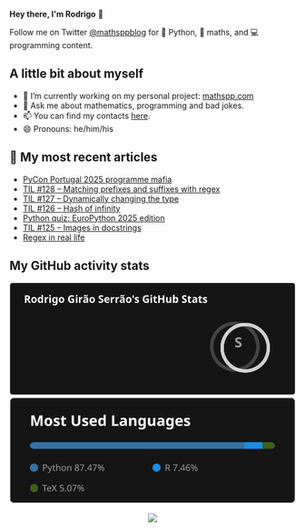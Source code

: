 **Hey there, I'm Rodrigo** 👋

Follow me on Twitter [@mathsppblog][twitter] for 🐍 Python, 🧠 maths, and 💻 programming content.


## A little bit about myself

- 🔭 I’m currently working on my personal project: [mathspp.com](https://mathspp.com)
- 💬 Ask me about mathematics, programming and bad jokes.
- 📫 You can find my contacts [here](https://mathspp.com/contact-me).
- 😄 Pronouns: he/him/his


## 📖 My most recent articles

<!-- BLOG-POST-LIST:START -->
- [PyCon Portugal 2025 programme mafia](https://mathspp.com/blog/pycon-portugal-2025-programme-mafia)
- [TIL #128 – Matching prefixes and suffixes with regex](https://mathspp.com/blog/til/matching-prefixes-and-suffixes-with-regex)
- [TIL #127 – Dynamically changing the type](https://mathspp.com/blog/til/dynamically-changing-the-type)
- [TIL #126 – Hash of infinity](https://mathspp.com/blog/til/hash-of-infinity)
- [Python quiz: EuroPython 2025 edition](https://mathspp.com/blog/python-quiz-europython-2025-edition)
- [TIL #125 – Images in docstrings](https://mathspp.com/blog/til/images-in-docstrings)
- [Regex in real life](https://mathspp.com/blog/regex-in-real-life)
<!-- BLOG-POST-LIST:END -->


##  My GitHub activity stats

<!-- Thanks to ofek! -->

<img src="general_stats.svg" alt="GitHub Statistics" loading="lazy">

<img src="language_stats.svg" alt="Top Languages" loading="lazy">

<p align='center'><img src='https://visitor-badge.laobi.icu/badge?page_id=RodrigoGiraoSerrao'></p>

[twitter]: https://twitter.com/mathsppblog
